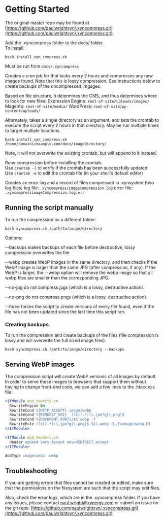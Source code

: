 # Getting Started
The original master repo may be found at [https://github.com/paulwrightxyn/.xyncompress.git](https://github.com/paulwrightxyn/.xyncompress.git).


Add the .xyncompress folder to the docs/ folder.  
To install: 
```
bash install_xyn_compress.sh
```
	
Must be run from `docs/.xyncompress`


Creates a cron job for that looks every 2 hours and compresses any new images found.
Note that this is lossy compression. See instructions below to create backups of 
the uncompressed imgages.

Based on file structure, it determines the CMS, and thus determines where to look for 
new files:
Expression Engine: 		`root-of-site/uploads/images/`
Magento: 	`root-of-site/media/`
WordPress: 	`root-of-site/wp-content/uploads/`
	
Alternately, takes a single directory as an argument, and sets the crontab to execute
the script every 2 hours in that directory.  May be run multiple times to target 
multiple locations.
```
bash install_xyn_compress.sh /home/domains/example.com/docs/imageDirectory/
```
	
Note, it will not overwrite the existing crontab, but will append to it instead.

Runs compression before installing the crontab.  
Use `crontab -l` to verify if the crontab has been successfully updated.  
Use `crontab -e` to edit the crontab file (in your shell's default editor)

Creates an error log and a record of files compressed in .xynsystem (two log files)
	log file: `.xyncompress/imageCompression.log`
	error file: `.xyncompressimageCompression.log.err`

## Running the script manually

To run the compression on a different folder: 
```
bash xyncompress.sh /path/to/image/directory
```

Options: 
 
 --backups makes backups of each file before destructive, lossy compression overwrites the file
 
 --webp creates WebP images in the same directory, and then checks if the WebP image is larger than the same JPG (after compression, if any). If the WebP is larger, the --webp option will remove the webp image so that all webp files are smaller than the corresponding JPG.
 
 --no-jpg do not compress jpgs (which is a lossy, destructive action).
 
 --no-png do not compress pngs (which is a lossy, destructive action).

 --force forces the script to create versions of every file found, even if the file has not been updated since the last time this script ran.

 
### Creating backups
To run the compression and create backups of the files (file compression is lossy and 
will overwrite the full sized image files).
```
bash xyncompress.sh /path/to/image/directory --backups
```

## Serving WebP images 
The compression script will create WebP versions of all images by default. In order 
to serve these images to browsers that support them without having to change 
front-end code, we can add a few lines to the .htaccess file:

```apache
<IfModule mod_rewrite.c>
  RewriteEngine On 
  RewriteCond %{HTTP_ACCEPT} image/webp
  RewriteCond %{REQUEST_URI}  (?i)(.*)(\.jpe?g|\.png)$ 
  RewriteCond %{DOCUMENT_ROOT}/$1.webp -f
  RewriteRule (?i)(.*)(\.jpe?g|\.png)$ $1\.webp [L,T=image/webp,R]
</IfModule>

<IfModule mod_headers.c>
  Header append Vary Accept env=REDIRECT_accept
</IfModule>

AddType image/webp .webp
```

## Troubleshooting

If you are getting errors that files cannot be created or edited, make sure that the 
permissions on the filesystem are such that the script may edit files.

Also, check the error logs, which are in the .xyncompress folder. If you have any issues, 
please contact paul.wright@xynergy.com or submit an issue on the git repo:
[https://github.com/paulwrightxyn/.xyncompress.git](https://github.com/paulwrightxyn/.xyncompress.git)


